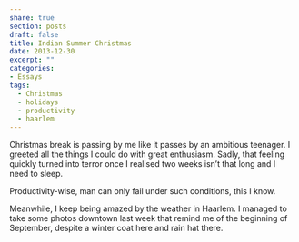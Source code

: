 ```yaml
---
share: true
section: posts
draft: false
title: Indian Summer Christmas
date: 2013-12-30
excerpt: ""
categories:
- Essays
tags:
  - Christmas
  - holidays
  - productivity
  - haarlem
---
```

Christmas break is passing by me like it passes by an ambitious teenager. I greeted all the things I could do with great enthusiasm. Sadly, that feeling quickly turned into terror once I realised two weeks isn’t that long and I need to sleep.

Productivity-wise, man can only fail under such conditions, this I know.

Meanwhile, I keep being amazed by the weather in Haarlem. I managed to take some photos downtown last week that remind me of the beginning of September, despite a winter coat here and rain hat there.  